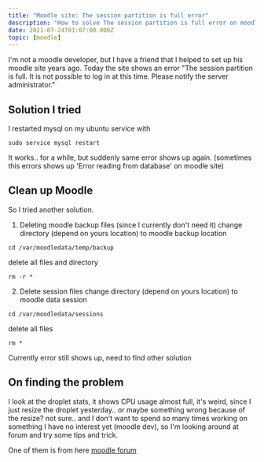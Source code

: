 ```yaml
---
title: "Moodle site: The session partition is full error"
description: "How to solve The session partition is full error on moodle site or when your disk is full"
date: 2021-07-24T01:07:00.000Z
topic: [moodle]
---
```

I'm not a moodle developer, but I have a friend that I helped to set up his moodle site years ago. Today the site shows an error "The session partition is full. It is not possible to log in at this time. Please notify the server administrator."



## Solution I tried

I restarted mysql on my ubuntu service with 
```
sudo service mysql restart
```

It works.. for a while, but suddenly same error shows up again. (sometimes this errors shows up 'Error reading from database' on moodle site)

## Clean up Moodle

So I tried another solution.
1. Deleting moodle backup files (since I currently don't need it)
change directory (depend on yours location) to moodle backup location
```
cd /var/moodledata/temp/backup 
```
delete all files and directory
```
rm -r *
```

2. Delete session files
change directory (depend on yours location) to moodle data session
```
cd /var/moodledata/sessions 
```
delete all files
```
rm *
```

Currently error still shows up, need to find other solution

## On finding the problem

I look at the droplet stats, it shows CPU usage almost full, it's weird, since I just resize the droplet yesterday.. or maybe something wrong because of the resize? not sure.. and I don't want to spend so many times working on something I have no interest yet (moodle dev), so I'm looking around at forum and try some tips and trick.

One of them is from here [moodle forum](https://moodle.org/mod/forum/discuss.php?d=363452)


